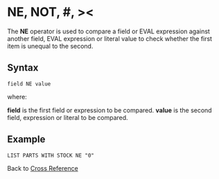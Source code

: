 # NE, NOT, #, ><

<PageHeader />

The **NE** operator is used to compare a field or EVAL expression against another field, EVAL expression or literal value to check whether the first item is unequal to the second.

## Syntax  

```
field NE value
```

where:

**field** is the first field or expression to be compared.
**value** is the second field, expression or literal to be compared.

## Example

```
LIST PARTS WITH STOCK NE "0"
```

Back to [Cross Reference](./../README.md)

<PageFooter />
